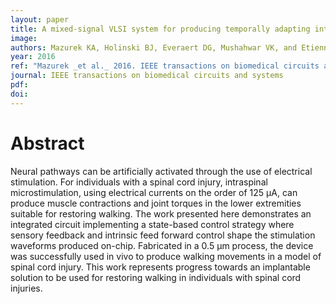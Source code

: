 ```yaml
---
layout: paper
title: A mixed-signal VLSI system for producing temporally adapting intraspinal microstimulation patterns for locomotion
image:
authors: Mazurek KA, Holinski BJ, Everaert DG, Mushahwar VK, and Etienne-Cummings R.
year: 2016
ref: "Mazurek _et al._ 2016. IEEE transactions on biomedical circuits and systems vol. 10, no. 4: 902-911."
journal: IEEE transactions on biomedical circuits and systems
pdf: 
doi: 
---
```


# Abstract
Neural pathways can be artificially activated through the use of electrical stimulation. For individuals with a spinal cord injury, intraspinal microstimulation, using electrical currents on the order of 125 μA, can produce muscle contractions and joint torques in the lower extremities suitable for restoring walking. The work presented here demonstrates an integrated circuit implementing a state-based control strategy where sensory feedback and intrinsic feed forward control shape the stimulation waveforms produced on-chip. Fabricated in a 0.5 μm process, the device was successfully used in vivo to produce walking movements in a model of spinal cord injury. This work represents progress towards an implantable solution to be used for restoring walking in individuals with spinal cord injuries.

